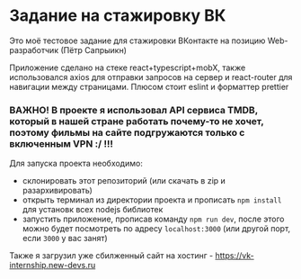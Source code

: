 # Задание на стажировку ВК

Это моё тестовое задание для стажировки ВКонтакте на позицию Web-разработчик (Пётр Сапрыикн)

Приложение сделано на стеке react+typescript+mobX, также использовался axios для отправки запросов на сервер и react-router для навигации между страницами. Плюсом стоит eslint и форматтер prettier

### ВАЖНО! В проекте я использовал API сервиса TMDB, который в нашей стране работать почему-то не хочет, поэтому фильмы на сайте подгружаются только с включенным VPN :/ !!!

Для запуска проекта необходимо:

- склонировать этот репозиторий (или скачать в zip и разархивировать) 
- открыть терминал из директории проекта и прописать ```npm install``` для установк всех nodejs библиотек
- запустить приложение, прописав команду ```npm run dev```, после этого можно будет посмотреть по адресу ```localhost:3000``` (или другой порт, если ```3000``` у вас занят)

Также я загрузил уже сбилженный сайт на хостинг - https://vk-internship.new-devs.ru
